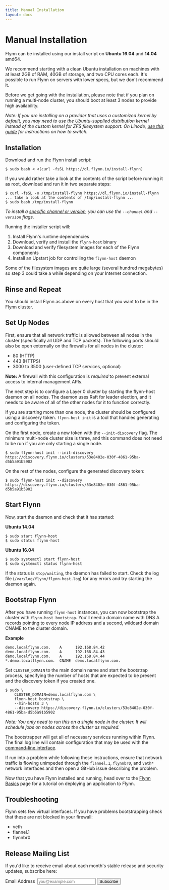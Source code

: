 ```yaml
---
title: Manual Installation
layout: docs
---
```


# Manual Installation

Flynn can be installed using our install script on **Ubuntu 16.04** and **14.04** amd64.

We recommend starting with a clean Ubuntu installation on machines with at least
2GB of RAM, 40GB of storage, and two CPU cores each. It's possible to run Flynn
on servers with lower specs, but we don't recommend it.

Before we get going with the installation, please note that if you plan on
running a multi-node cluster, you should boot at least 3 nodes to provide high
availability.

*Note: If you are installing on a provider that uses a customized kernel by
default, you may need to use the Ubuntu-supplied distribution kernel instead of
the custom kernel for ZFS filesystem support. On Linode, [use this
guide](https://www.linode.com/docs/tools-reference/custom-kernels-distros/run-a-distribution-supplied-kernel-with-kvm)
for instructions on how to switch.*

## Installation

Download and run the Flynn install script:

```
$ sudo bash < <(curl -fsSL https://dl.flynn.io/install-flynn)
```

If you would rather take a look at the contents of the script before running it as root, download and
run it in two separate steps:

```
$ curl -fsSL -o /tmp/install-flynn https://dl.flynn.io/install-flynn
... take a look at the contents of /tmp/install-flynn ...
$ sudo bash /tmp/install-flynn
```

_To install a [specific channel or version](https://releases.flynn.io), you can
use the `--channel` and `--version` flags._

Running the installer script will:

1. Install Flynn's runtime dependencies
2. Download, verify and install the `flynn-host` binary
3. Download and verify filesystem images for each of the Flynn components
4. Install an Upstart job for controlling the `flynn-host` daemon

Some of the filesystem images are quite large (several hundred megabytes) so step 3 could take a while depending on
your Internet connection.

## Rinse and Repeat

You should install Flynn as above on every host that you want to be in the Flynn cluster.

## Set Up Nodes

First, ensure that all network traffic is allowed between all nodes in the cluster (specifically
all UDP and TCP packets). The following ports should also be open externally on the firewalls
for all nodes in the cluster:

* 80 (HTTP)
* 443 (HTTPS)
* 3000 to 3500 (user-defined TCP services, optional)

**Note:** A firewall with this configuration is _required_ to prevent external
access to internal management APIs.

The next step is to configure a Layer 0 cluster by starting the flynn-host
daemon on all nodes. The daemon uses Raft for leader election, and it needs to
be aware of all of the other nodes for it to function correctly.

If you are starting more than one node, the cluster should be configured using
a discovery token.  `flynn-host init` is a tool that handles generating and
configuring the token.

On the first node, create a new token with the `--init-discovery` flag. The
minimum multi-node cluster size is three, and this command does not need to be
run if you are only starting a single node.

```
$ sudo flynn-host init --init-discovery
https://discovery.flynn.io/clusters/53e8402e-030f-4861-95ba-d5b5a91b5902
```

On the rest of the nodes, configure the generated discovery token:

```
$ sudo flynn-host init --discovery https://discovery.flynn.io/clusters/53e8402e-030f-4861-95ba-d5b5a91b5902
```

## Start Flynn

Now, start the daemon and check that it has started:

**Ubuntu 14.04**

```
$ sudo start flynn-host
$ sudo status flynn-host
```

**Ubuntu 16.04**

```
$ sudo systemctl start flynn-host
$ sudo systemctl status flynn-host
```

If the status is `stop/waiting`, the daemon has failed to start. Check the log
file (`/var/log/flynn/flynn-host.log`) for any errors and try starting the
daemon again.

## Bootstrap Flynn

After you have running `flynn-host` instances, you can now bootstrap the cluster
with `flynn-host bootstrap`. You'll need a domain name with DNS A records
pointing to every node IP address and a second, wildcard domain CNAME to the
cluster domain.

**Example**

```
demo.localflynn.com.    A      192.168.84.42
demo.localflynn.com.    A      192.168.84.43
demo.localflynn.com.    A      192.168.84.44
*.demo.localflynn.com.  CNAME  demo.localflynn.com.
```

Set `CLUSTER_DOMAIN` to the main domain name and start the bootstrap process,
specifying the number of hosts that are expected to be present and the discovery
token if you created one.

```
$ sudo \
    CLUSTER_DOMAIN=demo.localflynn.com \
    flynn-host bootstrap \
    --min-hosts 3 \
    --discovery https://discovery.flynn.io/clusters/53e8402e-030f-4861-95ba-d5b5a91b5902
```

*Note: You only need to run this on a single node in the cluster. It will
schedule jobs on nodes across the cluster as required.*

The bootstrapper will get all of necessary services running within Flynn. The
final log line will contain configuration that may be used with the
[command-line interface](/docs/cli).

If run into a problem while following these instructions, ensure that network
traffic is flowing unimpeded through the `flannel.1`, `flynnbr0`, and `veth*`
network interfaces and then open a GitHub issue describing the problem.

Now that you have Flynn installed and running, head over to the [Flynn
Basics](/docs/basics) page for a tutorial on deploying an application to Flynn.

## Troubleshooting
Flynn sets few  virtual interfaces. If you have problems bootstrapping check that these are not blocked in your firewall:

* veth
* flannel.1
* flynnbr0

## Release Mailing List

If you'd like to receive email about each month's stable release and security
updates, subscribe here:

<form action="https://flynn.us7.list-manage.com/subscribe/post?u=9600741fc187618e1baa39a58&id=8aadb709f3" method="post" target="_blank" novalidate class="mailing-list-form">
  <label>Email Address&nbsp;
    <input type="email" name="EMAIL" placeholder="you@example.com">
  </label>
  <button type="submit" name="subscribe">Subscribe</button>
</form>
